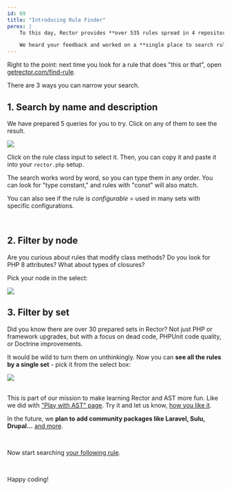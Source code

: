 ```yaml
---
id: 69
title: "Introducing Rule Finder"
perex: |
    To this day, Rector provides **over 535 rules spread in 4 repositories** - core, PHPUnit, Symfony, and Doctrine. If you are looking for a rule that does a specific job, you'd have to go through 4 markdown files, find it on a page, and hope to get it right. That is frustrating, especially when you look for a "constant," but rules have "const" in their name.

    We heard your feedback and worked on a **single place to search rules past couple of months**. We're proud to share the final page.
---
```


Right to the point: next time you look for a rule that does "this or that", open [getrector.com/find-rule](/find-rule).

There are 3 ways you can narrow your search.

## 1. Search by name and description

We have prepared 5 queries for you to try. Click on any of them to see the result.

<img src="/assets/images/blog/2024/search-first.gif" class="img-thumbnail mb-4" style="max-width: 100%">

Click on the rule class input to select it. Then, you can copy it and paste it into your `rector.php` setup.

The search works word by word, so you can type them in any order. You can look for "type constant," and rules with "const" will also match.

You can also see if the rule is *configurable* = used in many sets with specific configurations.

<br>

## 2. Filter by node

Are you curious about rules that modify class methods? Do you look for PHP 8 attributes? What about types of closures?

Pick your node in the select:

<img src="/assets/images/blog/2024/search-second.gif" class="img-thumbnail mb-4" style="max-width: 100%">

<br>

## 3. Filter by set

Did you know there are over 30 prepared sets in Rector? Not just PHP or framework upgrades, but with a focus on dead code, PHPUnit code quality, or Doctrine improvements.

It would be wild to turn them on unthinkingly. Now you can **see all the rules by a single set** - pick it from the select box:

<img src="/assets/images/blog/2024/search-third.gif" class="img-thumbnail mb-4" style="max-width: 100%">

<br>

<br>

This is part of our mission to make learning Rector and AST more fun. Like we did with ["Play with AST" page](/blog/introducing-play-with-ast-page). Try it and let us know, [how you like it](https://github.com/rectorphp/getrector-com/issues).

In the future, we **plan to add community packages like Laravel, Sulu, Drupal...** [and more](https://github.com/rectorphp/rector#empowered-by-community-heart).

<br>

Now start searching [your following rule](https://getrector.com/find-rule).

<br>

Happy coding!
